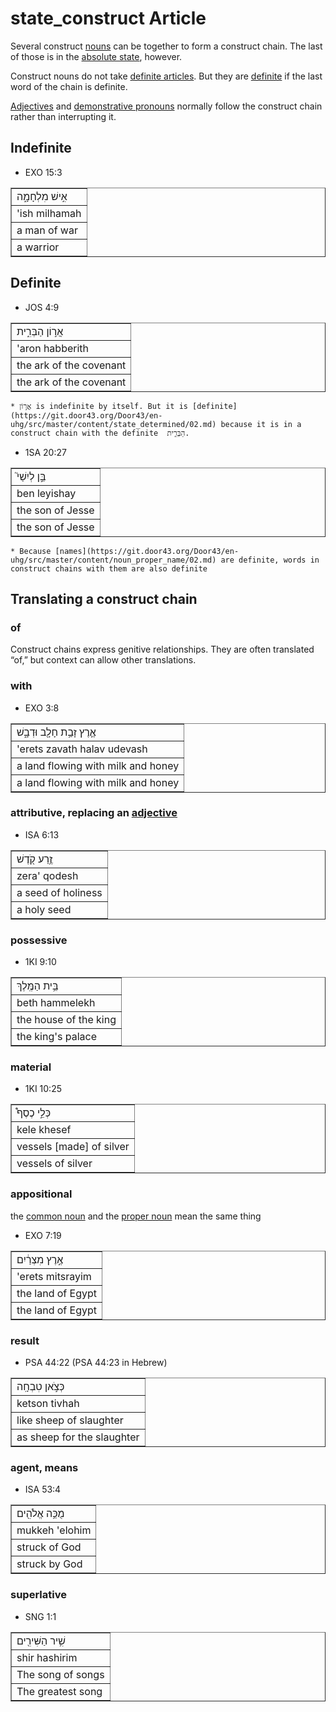 # state_construct Article
Several construct [nouns](https://git.door43.org/Door43/en-uhg/src/master/content/noun/02.md) can be together to form a construct chain. The last of those is in the [absolute state](https://git.door43.org/Door43/en-uhg/src/master/content/state_absolute/02.md), however.

Construct nouns do not take [definite articles](https://git.door43.org/Door43/en-uhg/src/master/content/particle_definite_article/02.md). But they are [definite](https://git.door43.org/Door43/en-uhg/src/master/content/state_determined/02.md) if the last word of the chain is definite. 

[Adjectives](https://git.door43.org/Door43/en-uhg/src/master/content/adjective/02.md) and [demonstrative pronouns](https://git.door43.org/Door43/en-uhg/src/master/content/pronoun_demonstrative/02.md) normally follow the construct chain rather than interrupting it. 

## Indefinite

* EXO 15:3
<table border="1" class="docutils">
<colgroup>
<col width="100%" />
</colgroup>
<tbody valign="top">
<tr class="row-odd"><td>אִ֣ישׁ מִלְחָמָ֑ה</td>
</tr>
<tr class="row-even"><td>'ish milhamah</td>
</tr>
<tr class="row-odd"><td>a man of war</td>
</tr>
<tr class="row-even"><td>a warrior</td>
</tr>
</tbody>
</table>

## Definite

* JOS 4:9
<table border="1" class="docutils">
<colgroup>
<col width="100%" />
</colgroup>
<tbody valign="top">
<tr class="row-odd"><td>אֲר֣וֹן הַבְּרִ֑ית</td>
</tr>
<tr class="row-even"><td>'aron habberith</td>
</tr>
<tr class="row-odd"><td>the ark of the covenant</td>
</tr>
<tr class="row-even"><td>the ark of the covenant</td>
</tr>
</tbody>
</table>

    * אֲר֣וֹן is indefinite by itself. But it is [definite](https://git.door43.org/Door43/en-uhg/src/master/content/state_determined/02.md) because it is in a construct chain with the definite  הַבְּרִ֑ית.

* 1SA 20:27 
<table border="1" class="docutils">
<colgroup>
<col width="100%" />
</colgroup>
<tbody valign="top">
<tr class="row-odd"><td>בֵּ֣ן לְיִשַׁי֮</td>
</tr>
<tr class="row-even"><td>ben leyishay</td>
</tr>
<tr class="row-odd"><td>the son of Jesse</td>
</tr>
<tr class="row-even"><td>the son of Jesse</td>
</tr>
</tbody>
</table>

    * Because [names](https://git.door43.org/Door43/en-uhg/src/master/content/noun_proper_name/02.md) are definite, words in construct chains with them are also definite

## Translating a construct chain

### of 

Construct chains express genitive relationships. They are often translated “of,” but context can allow other translations.

### with

* EXO 3:8
<table border="1" class="docutils">
<colgroup>
<col width="100%" />
</colgroup>
<tbody valign="top">
<tr class="row-odd"><td>אֶ֛רֶץ זָבַ֥ת חָלָ֖ב וּדְבָ֑שׁ</td>
</tr>
<tr class="row-even"><td>'erets zavath halav udevash</td>
</tr>
<tr class="row-odd"><td>a land flowing with milk and honey</td>
</tr>
<tr class="row-even"><td>a land flowing with milk and honey</td>
</tr>
</tbody>
</table>

### attributive, replacing an [adjective](https://git.door43.org/Door43/en-uhg/src/master/content/adjective/02.md#attributive)

* ISA 6:13
<table border="1" class="docutils">
<colgroup>
<col width="100%" />
</colgroup>
<tbody valign="top">
<tr class="row-odd"><td>זֶ֥רַע קֹ֖דֶשׁ</td>
</tr>
<tr class="row-even"><td>zera' qodesh</td>
</tr>
<tr class="row-odd"><td>a seed of holiness</td>
</tr>
<tr class="row-even"><td>a holy seed</td>
</tr>
</tbody>
</table>

### possessive

* 1KI 9:10
<table border="1" class="docutils">
<colgroup>
<col width="100%" />
</colgroup>
<tbody valign="top">
<tr class="row-odd"><td>בֵּ֥ית הַמֶּֽלֶךְ</td>
</tr>
<tr class="row-even"><td>beth hammelekh</td>
</tr>
<tr class="row-odd"><td>the house of the king</td>
</tr>
<tr class="row-even"><td>the king's palace</td>
</tr>
</tbody>
</table>

### material

* 1KI 10:25
<table border="1" class="docutils">
<colgroup>
<col width="100%" />
</colgroup>
<tbody valign="top">
<tr class="row-odd"><td>כְּלֵ֣י כֶסֶף֩</td>
</tr>
<tr class="row-even"><td>kele khesef</td>
</tr>
<tr class="row-odd"><td>vessels [made] of silver</td>
</tr>
<tr class="row-even"><td>vessels of silver</td>
</tr>
</tbody>
</table>

### appositional 

the [common noun](https://git.door43.org/Door43/en-uhg/src/master/content/noun_common/02.md) and the [proper noun](https://git.door43.org/Door43/en-uhg/src/master/content/noun_proper_name/02.md) mean the same thing

* EXO  7:19
<table border="1" class="docutils">
<colgroup>
<col width="100%" />
</colgroup>
<tbody valign="top">
<tr class="row-odd"><td>אֶ֣רֶץ מִצְרַ֔יִם</td>
</tr>
<tr class="row-even"><td>'erets mitsrayim</td>
</tr>
<tr class="row-odd"><td>the land of Egypt</td>
</tr>
<tr class="row-even"><td>the land of Egypt</td>
</tr>
</tbody>
</table>

### result

* PSA 44:22 (PSA 44:23 in Hebrew)
<table border="1" class="docutils">
<colgroup>
<col width="100%" />
</colgroup>
<tbody valign="top">
<tr class="row-odd"><td>כְּצֹ֣אן טִבְחָֽה</td>
</tr>
<tr class="row-even"><td>ketson tivhah</td>
</tr>
<tr class="row-odd"><td>like sheep of slaughter</td>
</tr>
<tr class="row-even"><td>as sheep for the slaughter</td>
</tr>
</tbody>
</table>

### agent, means

* ISA 53:4
<table border="1" class="docutils">
<colgroup>
<col width="100%" />
</colgroup>
<tbody valign="top">
<tr class="row-odd"><td>מֻכֵּ֥ה אֱלֹהִ֖ים</td>
</tr>
<tr class="row-even"><td>mukkeh 'elohim</td>
</tr>
<tr class="row-odd"><td>struck of God</td>
</tr>
<tr class="row-even"><td>struck by God</td>
</tr>
</tbody>
</table>

### superlative

* SNG 1:1
<table border="1" class="docutils">
<colgroup>
<col width="100%" />
</colgroup>
<tbody valign="top">
<tr class="row-odd"><td>שִׁ֥יר הַשִּׁירִ֖ים</td>
</tr>
<tr class="row-even"><td>shir hashirim</td>
</tr>
<tr class="row-odd"><td>The song of songs</td>
</tr>
<tr class="row-even"><td>The greatest song</td>
</tr>
</tbody>
</table>